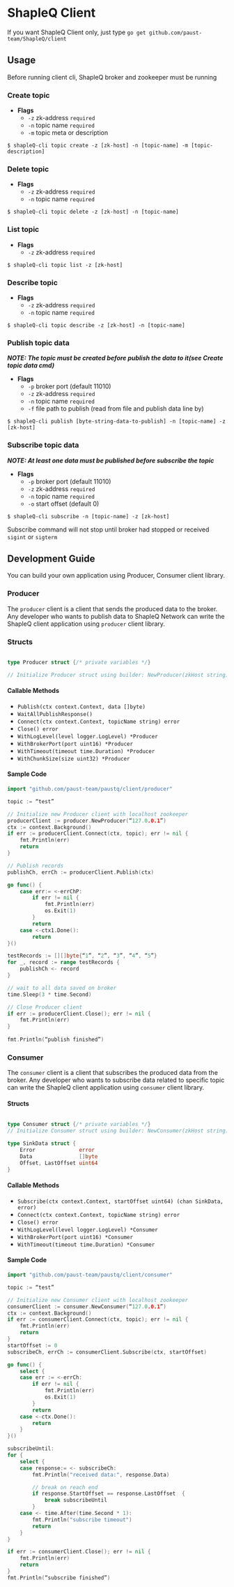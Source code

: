 # ShapleQ Client
If you want ShapleQ Client only, just type `go get github.com/paust-team/ShapleQ/client`
## Usage
Before running client cli, ShapleQ broker and zookeeper must be running

### Create topic
- **Flags**
	- `-z` zk-address `required`
	- `-n` topic name `required`
	- `-m` topic meta or description


```shell
$ shapleQ-cli topic create -z [zk-host] -n [topic-name] -m [topic-description]
```

### Delete topic
- **Flags**
	- `-z` zk-address `required`
	- `-n` topic name `required`


```shell
$ shapleQ-cli topic delete -z [zk-host] -n [topic-name]
```

### List topic
- **Flags**
	- `-z` zk-address `required`


```shell
$ shapleQ-cli topic list -z [zk-host]
```

### Describe topic
- **Flags**
	- `-z` zk-address `required`
	- `-n` topic name `required`


```shell
$ shapleQ-cli topic describe -z [zk-host] -n [topic-name]
```

### Publish topic data
***NOTE: The topic must be created before publish the data to it(see Create topic data cmd)***
- **Flags**
	- `-p` broker port (default 11010)
	- `-z` zk-address `required`
	- `-n` topic name `required`
	- `-f` file path to publish (read from file and publish data line by)

	
```shell
$ shapleQ-cli publish [byte-string-data-to-publish] -n [topic-name] -z [zk-host]
```

### Subscribe topic data
***NOTE: At least one data must be published before subscribe the topic***
- **Flags**
	- `-p` broker port (default 11010)
	- `-z` zk-address `required`
	- `-n` topic name `required`
	- `-o` start offset (default 0)

	
```shell
$ shapleQ-cli subscribe -n [topic-name] -z [zk-host]
```

Subscribe command will not stop until broker had stopped or received `sigint` or `sigterm`

## Development Guide
You can build your own application using Producer, Consumer client library.

### Producer
The `producer` client is a client that sends the produced data to the broker. Any developer who wants to publish data to ShapleQ Network can write the ShapleQ client application using `producer` client library.

### Structs

```go

type Producer struct {/* private variables */}

// Initialize Producer struct using builder: NewProducer(zkHost string)

```

#### Callable Methods
- `Publish(ctx context.Context, data []byte)`
- `WaitAllPublishResponse()`
- `Connect(ctx context.Context, topicName string) error`
- `Close() error`
- `WithLogLevel(level logger.LogLevel) *Producer`
- `WithBrokerPort(port uint16) *Producer`
- `WithTimeout(timeout time.Duration) *Producer`
- `WithChunkSize(size uint32) *Producer`

#### Sample Code

```go
import "github.com/paust-team/paustq/client/producer"

topic := “test”

// Initialize new Producer client with localhost zookeeper
producerClient := producer.NewProducer(“127.0.0.1”)
ctx := context.Background()
if err := producerClient.Connect(ctx, topic); err != nil {
	fmt.Println(err)
	return
}

// Publish records
publishCh, errCh := producerClient.Publish(ctx)

go func() {
	case err:= <-errChP:
		if err != nil {
			fmt.Println(err)
			os.Exit(1)
		}
		return
	case <-ctx1.Done():
		return
}()

testRecords := [][]byte{“1”, “2”, “3”, “4”, “5”}
for _, record := range testRecords {
	publishCh <- record
}

// wait to all data saved on broker
time.Sleep(3 * time.Second)

// Close Producer client
if err := producerClient.Close(); err != nil {
	fmt.Println(err)
}
			
fmt.Println(“publish finished”)
```

### Consumer
The `consumer` client is a client that subscribes the produced data from the broker. Any developer who wants to subscribe data related to specific topic can write the ShapleQ client application using `consumer` client library.

#### Structs

```go

type Consumer struct {/* private variables */}
// Initialize Consumer struct using builder: NewConsumer(zkHost string)

type SinkData struct {
	Error              error
	Data               []byte
	Offset, LastOffset uint64
}
```

#### Callable Methods
- `Subscribe(ctx context.Context, startOffset uint64) (chan SinkData, error)`
- `Connect(ctx context.Context, topicName string) error`
- `Close() error`
- `WithLogLevel(level logger.LogLevel) *Consumer`
- `WithBrokerPort(port uint16) *Consumer`
- `WithTimeout(timeout time.Duration) *Consumer`


#### Sample Code

```go
import "github.com/paust-team/paustq/client/consumer"

topic := “test”

// Initialize new Consumer client with localhost zookeeper
consumerClient := consumer.NewConsumer(“127.0.0.1”)
ctx := context.Background()
if err := consumerClient.Connect(ctx, topic); err != nil {
	fmt.Println(err)
	return
}
startOffset := 0
subscribeCh, errCh := consumerClient.Subscribe(ctx, startOffset)

go func() {
	select {
	case err := <-errCh:
		if err != nil {
			fmt.Println(err)
			os.Exit(1)
		}
		return
	case <-ctx.Done():
		return
	}
}()

subscribeUntil:
for {
	select {
	case response:= <- subscribeCh:
		fmt.Println("received data:", response.Data)

		// break on reach end
		if response.StartOffset == response.LastOffset  {
			break subscribeUntil
		}
	case <- time.After(time.Second * 1):
		fmt.Println("subscribe timeout")
		return
	}
}

if err := consumerClient.Close(); err != nil {
	fmt.Println(err)
	return
}
fmt.Println(“subscribe finished”)
```
